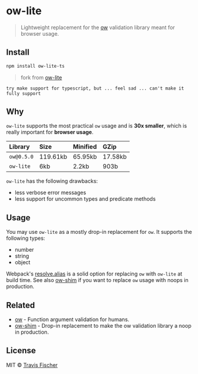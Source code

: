 # ow-lite

> Lightweight replacement for the [ow](https://github.com/sindresorhus/ow) validation library meant for browser usage.

## Install

```bash
npm install ow-lite-ts
```

> fork from [ow-lite](https://github.com/transitive-bullshit/ow-lite)

    try make support for typescript, but ... feel sad ... can't make it fully support

## Why

`ow-lite` supports the most practical `ow` usage and is **30x smaller**, which is really important for **browser usage**.

| Library        | Size      | Minified | GZip    |
|:---------------|:----------|:---------|:--------|
| `ow@0.5.0`     | 119.61kb  | 65.95kb  | 17.58kb |
| `ow-lite`      | 6kb       | 2.2kb    | 903b    |


`ow-lite` has the following drawbacks:

- less verbose error messages
- less support for uncommon types and predicate methods

## Usage

You may use `ow-lite` as a mostly drop-in replacement for `ow`. It supports the following types:

- number
- string
- object

Webpack's [resolve.alias](https://webpack.js.org/configuration/resolve/#resolve-alias) is a solid option for replacing `ow` with `ow-lite` at build time. See also [ow-shim](https://github.com/transitive-bullshit/ow-shim) if you want to replace `ow` usage with noops in production.

## Related

- [ow](https://github.com/sindresorhus/ow) - Function argument validation for humans.
- [ow-shim](https://github.com/transitive-bullshit/ow-shim) - Drop-in replacement to make the ow validation library a noop in production.

## License

MIT © [Travis Fischer](https://github.com/transitive-bullshit)
